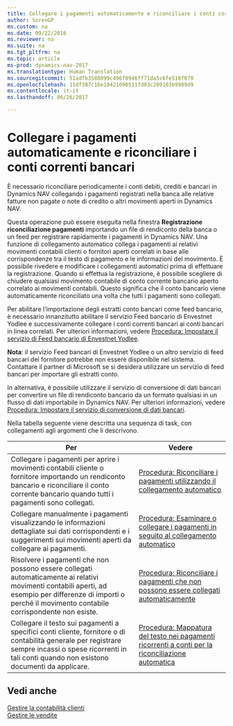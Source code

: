 ```yaml
---
title: Collegare i pagamenti automaticamente e riconciliare i conti correnti bancari
author: SorenGP
ms.custom: na
ms.date: 09/22/2016
ms.reviewer: na
ms.suite: na
ms.tgt_pltfrm: na
ms.topic: article
ms-prod: dynamics-nav-2017
ms.translationtype: Human Translation
ms.sourcegitcommit: 51adfb3588099c496f0946ff71da5c6fe518f070
ms.openlocfilehash: 11df387c16e19421090531fd03c209103b9989d9
ms.contentlocale: it-it
ms.lasthandoff: 06/26/2017

---
```


# <a name="apply-payments-automatically-and-reconcile-bank-accounts"></a>Collegare i pagamenti automaticamente e riconciliare i conti correnti bancari
È necessario riconciliare periodicamente i conti debiti, crediti e bancari in Dynamics NAV collegando i pagamenti registrati nella banca alle relative fatture non pagate o note di credito o altri movimenti aperti in Dynamics NAV.

Questa operazione può essere eseguita nella finestra **Registrazione riconciliazione pagamenti** importando un file di rendiconto della banca o un feed per registrare rapidamente i pagamenti in Dynamics NAV. Una funzione di collegamento automatico collega i pagamenti ai relativi movimenti contabili clienti o fornitori aperti correlati in base alle corrispondenze tra il testo di pagamento e le informazioni del movimento. È possibile rivedere e modificare i collegamenti automatici prima di effettuare la registrazione. Quando si effettua la registrazione, è possibile scegliere di chiudere qualsiasi movimento contabile di conto corrente bancario aperto correlato ai movimenti contabili. Questo significa che il conto bancario viene automaticamente riconciliato una volta che tutti i pagamenti sono collegati.

Per abilitare l'importazione degli estratti conto bancari come feed bancario, è necessario innanzitutto abilitare il servizio Feed bancario di Envestnet Yodlee e successivamente collegare i conti correnti bancari ai conti bancari in linea correlati. Per ulteriori informazioni, vedere [Procedura: Impostare il servizio di Feed bancario di Envestnet Yodlee](bank-how-setup-bank-statement-service.md).

**Nota**: il servizio Feed bancari di Envestnet Yodlee o un altro servizio di feed bancari del fornitore potrebbe non essere disponibile nel sistema. Contattare il partner di Microsoft se si desidera utilizzare un servizio di feed bancari per importare gli estratti conto.

In alternativa, è possibile utilizzare il servizio di conversione di dati bancari per convertire un file di rendiconto bancario da un formato qualsiasi in un flusso di dati importabile in Dynamics NAV. Per ulteriori informazioni, vedere [Procedura: Impostare il servizio di conversione di dati bancari](bank-how-setup-bank-data-conversion-service.md).

Nella tabella seguente viene descritta una sequenza di task, con collegamenti agli argomenti che li descrivono.

|Per |Vedere |
|---|----|
|Collegare i pagamenti per aprire i movimenti contabili cliente o fornitore importando un rendiconto bancario e riconciliare il conto corrente bancario quando tutti i pagamenti sono collegati. | [Procedura: Riconciliare i pagamenti utilizzando il collegamento automatico](receivables-how-reconcile-payments-auto-application.md) |
|Collegare manualmente i pagamenti visualizzando le informazioni dettagliate sui dati corrispondenti e i suggerimenti sui movimenti aperti da collegare ai pagamenti. | [Procedura: Esaminare o collegare i pagamenti in seguito al collegamento automatico](receivables-how-review-apply-payments-auto-application.md)
|Risolvere i pagamenti che non possono essere collegati automaticamente ai relativi movimenti contabili aperti, ad esempio per differenze di importi o perché il movimento contabile corrispondente non esiste. | [Procedura: Riconciliare i pagamenti che non possono essere collegati automaticamente](receivables-how-reconcile-payments-cannot-apply-auto.md)
|Collegare il testo sui pagamenti a specifici conti cliente, fornitore o di contabilità generale per registrare sempre incassi o spese ricorrenti in tali conti quando non esistono documenti da applicare.| [Procedura: Mappatura del testo nei pagamenti ricorrenti a conti per la riconciliazione automatica](receivables-how-map-text-recurring-payments-accounts-auto-reconcilliation.md)|

## <a name="see-also"></a>Vedi anche
[Gestire la contabilità clienti](receivables-manage-receivables.md)  
[Gestire le vendite](sales-manage-sales.md)

